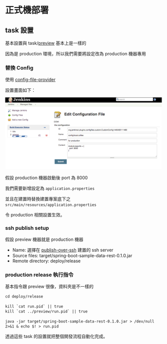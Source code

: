 正式機部署
==========

task 設置
---------

基本設置與 task/[preview](preview.md) 基本上是一樣的

因為是 production 環境，所以我們需要將設定改為 production 機器專用

### 替換 Config

使用 [config-file-provider](../plugin/config-file-provider.md)

設置畫面如下：

![](../images/release/configProvider.png)

假設 production 機器啟動後 port 為 8000

我們需要新增設定為 `application.properties`

並且在建置時替換建置專案底下之 `src/main/resources/application.properties`

令 production 相關設置生效。

### ssh publish setup

假設 preview 機器就是 production 機器

-	Name: 選擇在 [publish-over-ssh](../plugin/publish-over-ssh.md) 建置的 ssh server
-	Source files: target/spring-boot-sample-data-rest-0.1.0.jar
-	Remote directory: deploy/release

### production release 執行指令

基本指令跟 preview 很像，資料夾是不一樣的

```
cd deploy/release

kill `cat run.pid` || true
kill `cat ../preview/run.pid` || true

java -jar target/spring-boot-sample-data-rest-0.1.0.jar > /dev/null 2>&1 & echo $! > run.pid
```

透過這些 task 的設置就把整個開發流程自動化完成。
